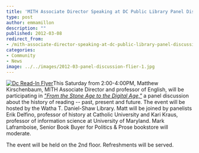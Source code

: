 ```yaml
---
title: 'MITH Associate Director Speaking at DC Public Library Panel Discussion on History of Reading'
type: post
author: emmamillon
description: ""
published: 2012-03-08
redirect_from: 
- /mith-associate-director-speaking-at-dc-public-library-panel-discussion-on-history-of-reading/
categories:
- Community
- News
image: ../../images/2012-03-panel-discussion-flier-1.jpg
---
```

[![Dc Read-In Flyer](http://mith.umd.edu/wp-content/uploads/2012/03/panel-discussion-flier-1.jpg)](../../images/2012-03-panel-discussion-flier-1.jpg)This Saturday from 2:00-4:00PM, Matthew Kirschenbaum, MITH Associate Director and professor of English, will be participating in [_"From the Stone Age to the Digital Age,"_](http://www.dclibrary.org/node/29895) a panel discussion about the history of reading -- past, present and future. The event will be hosted by the Watha T. Daniel-Shaw Library. Matt will be joined by panelists Erik Delfino, professor of history at Catholic University and Kari Kraus, professor of information science at University of Maryland. Mark Laframboise, Senior Book Buyer for Politics & Prose bookstore will moderate.

The event will be held on the 2nd floor. Refreshments will be served.
